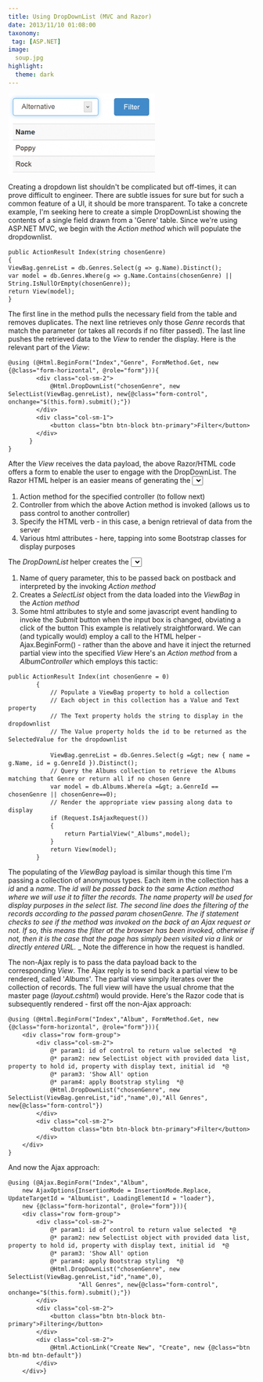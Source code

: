 ```yaml
---
title: Using DropDownList (MVC and Razor)
date: 2013/11/10 01:08:00
taxonomy:
 tag: [ASP.NET]
image:
  soup.jpg
highlight:
  theme: dark
---
```


![Dropdownlist](dropdown.png)

Creating a dropdown list shouldn't be complicated but off-times, it can prove difficult to engineer. There are subtle issues for sure but for such a common feature of a UI, it should be more transparent. To take a concrete example, I'm seeking here to create a simple DropDownList showing the contents of a single field drawn from a 'Genre' table. Since we're using ASP.NET MVC, we begin with the _Action method_ which will populate the dropdownlist.

```
public ActionResult Index(string chosenGenre)
{
ViewBag.genreList = db.Genres.Select(g => g.Name).Distinct();
var model = db.Genres.Where(g => g.Name.Contains(chosenGenre) || String.IsNullOrEmpty(chosenGenre));
return View(model);
}
```

The first line in the method pulls the necessary field from the table and removes duplicates. The next line retrieves only those _Genre_ records that match the parameter (or takes all records if no filter passed). The last line pushes the retrieved data to the _View_ to render the display. Here is the relevant part of the _View_:

```
@using (@Html.BeginForm("Index","Genre", FormMethod.Get, new {@class="form-horizontal", @role="form"})){
        <div class="col-sm-2">
            @Html.DropDownList("chosenGenre", new SelectList(ViewBag.genreList), new{@class="form-control", onchange="$(this.form).submit();"})
        </div>
        <div class="col-sm-1">
            <button class="btn btn-block btn-primary">Filter</button>
        </div>
      }
}
```

After the _View_ receives the data payload, the above Razor/HTML code offers a form to enable the user to engage with the DropDownList. The Razor HTML helper is an easier means of generating the <select> tag and enables us to inject various other options. The various params for _BeginForm_ are:

1. Action method for the specified controller (to follow next)
2. Controller from which the above Action method is invoked (allows us to pass control to another controller)
3. Specify the HTML verb - in this case, a benign retrieval of data from the server
4. Various html attributes - here, tapping into some Bootstrap classes for display purposes

The *DropDownList* helper creates the <select> control and employs the following params:

1. Name of query parameter, this to be passed back on postback and interpreted by the invoking _Action method_
2. Creates a _SelectList_ object from the data loaded into the _ViewBag_ in the _Action method_
3. Some html attributes to style and some javascript event handling to invoke the _Submit_ button when the input box is changed, obviating a click of the button
This example is relatively straightforward. We can (and typically would) employ a call to the HTML helper - Ajax.BeginForm() - rather than the above and have it inject the returned partial view into the specified _View_ Here's an _Action method_ from a _AlbumController_ which employs this tactic:

```
public ActionResult Index(int chosenGenre = 0)
        {
            // Populate a ViewBag property to hold a collection
            // Each object in this collection has a Value and Text property
            // The Text property holds the string to display in the dropdownlist
            // The Value property holds the id to be returned as the SelectedValue for the dropdownlist

            ViewBag.genreList = db.Genres.Select(g =&gt; new { name = g.Name, id = g.GenreId }).Distinct();
            // Query the Albums collection to retrieve the Albums matching that Genre or return all if no chosen Genre
            var model = db.Albums.Where(a =&gt; a.GenreId == chosenGenre || chosenGenre==0);
            // Render the appropriate view passing along data to display
            if (Request.IsAjaxRequest())
            {
                return PartialView("_Albums",model);
            }
            return View(model);
        }
```

The populating of the _ViewBag_ payload is similar though this time I'm passing a collection of anonymous types. Each item in the collection has a _id_ and a _name_. The _id will be passed back to the same _Action method_ where we will use it to filter the records. The *name* property will be used for display purposes in the select list. The second line does the filtering of the records according to the passed param _chosenGenre_. The _if_ statement checks to see if the method was invoked on the back of an Ajax request or not. If so, this means the filter at the browser has been invoked, otherwise if not, then it is the case that the page has simply been visited via a link or directly entered URL._ _ Note the difference in how the request is handled.

The non-Ajax reply is to pass the data payload back to the corresponding _View_. The Ajax reply is to send back a partial view to be rendered, called '_Albums_'. The partial view simply iterates over the collection of records. The full view will have the usual chrome that the master page (_layout.cshtml_) would provide. Here's the Razor code that is subsequently rendered - first off the non-Ajax approach:

```
@using (@Html.BeginForm("Index","Album", FormMethod.Get, new {@class="form-horizontal", @role="form"})){
    <div class="row form-group">
        <div class="col-sm-2">
            @* param1: id of control to return value selected  *@
            @* param2: new SelectList object with provided data list, property to hold id, property with display text, initial id  *@
            @* param3: 'Show All' option
            @* param4: apply Bootstrap styling  *@
            @Html.DropDownList("chosenGenre", new SelectList(ViewBag.genreList,"id","name",0),"All Genres", new{@class="form-control"})
        </div>
        <div class="col-sm-2">
            <button class="btn btn-block btn-primary">Filter</button>
        </div>
    </div>
}
```

And now the Ajax approach:

```
@using (@Ajax.BeginForm("Index","Album",
    new AjaxOptions{InsertionMode = InsertionMode.Replace, UpdateTargetId = "AlbumList", LoadingElementId = "loader"},
    new {@class="form-horizontal", @role="form"})){
    <div class="row form-group">
        <div class="col-sm-2">
            @* param1: id of control to return value selected  *@
            @* param2: new SelectList object with provided data list, property to hold id, property with display text, initial id  *@
            @* param3: 'Show All' option
            @* param4: apply Bootstrap styling  *@
            @Html.DropDownList("chosenGenre", new SelectList(ViewBag.genreList,"id","name",0),
                    "All Genres", new{@class="form-control", onchange="$(this.form).submit();"})
        </div>
        <div class="col-sm-2">
            <button class="btn btn-block btn-primary">Filtering</button>
        </div>
        <div class="col-sm-2">
            @Html.ActionLink("Create New", "Create", new {@class="btn btn-md btn-default"})
        </div>
    </div>}
```
